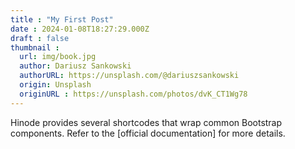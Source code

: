 ```yaml
---
title : "My First Post"
date : 2024-01-08T18:27:29.000Z
draft : false
thumbnail :
  url: img/book.jpg
  author: Dariusz Sankowski
  authorURL: https://unsplash.com/@dariuszsankowski
  origin: Unsplash
  originURL : https://unsplash.com/photos/dvK_CT1Wg78
---
```


Hinode provides several shortcodes that wrap common Bootstrap components. Refer to the [official documentation] for more details.
